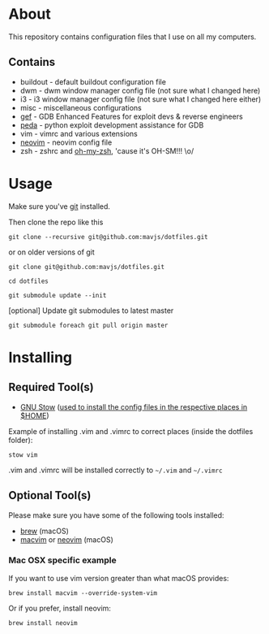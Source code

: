 # About
This repository contains configuration files that I use on all my computers.

## Contains
* buildout - default buildout configuration file
* dwm - dwm window manager config file (not sure what I changed here)
* i3 - i3 window manager config file (not sure what I changed here either)
* misc - miscellaneous configurations
* [gef](https://github.com/hugsy/gef) - GDB Enhanced Features for exploit devs & reverse engineers
* [peda](https://github.com/longld/peda) - python exploit development assistance for GDB
* vim - vimrc and various extensions
* [neovim](https://neovim.io/) - neovim config file
* zsh - zshrc and [oh-my-zsh](https://github.com/robbyrussell/oh-my-zsh), 'cause it's OH-SM!!! \o/

# Usage
Make sure you've [git](http://git-scm.com/) installed.

Then clone the repo like this

    git clone --recursive git@github.com:mavjs/dotfiles.git

or on older versions of git

    git clone git@github.com:mavjs/dotfiles.git

    cd dotfiles

    git submodule update --init

[optional] Update git submodules to latest master

    git submodule foreach git pull origin master

# Installing
## Required Tool(s)
* [GNU Stow](https://www.gnu.org/software/stow/) ([used to install the config files in the respective places in $HOME](https://alexpearce.me/2016/02/managing-dotfiles-with-stow/))

Example of installing .vim and .vimrc to correct places (inside the dotfiles folder):

    stow vim

.vim and .vimrc will be installed correctly to ```~/.vim``` and ```~/.vimrc```

## Optional Tool(s)
Please make sure you have some of the following tools installed:
* [brew](http://brew.sh/) (macOS)
* [macvim](https://code.google.com/p/macvim/) or [neovim](https://neovim.io/) (macOS)

### Mac OSX specific example
If you want to use vim version greater than what macOS provides:

    brew install macvim --override-system-vim

Or if you prefer, install neovim:

    brew install neovim

